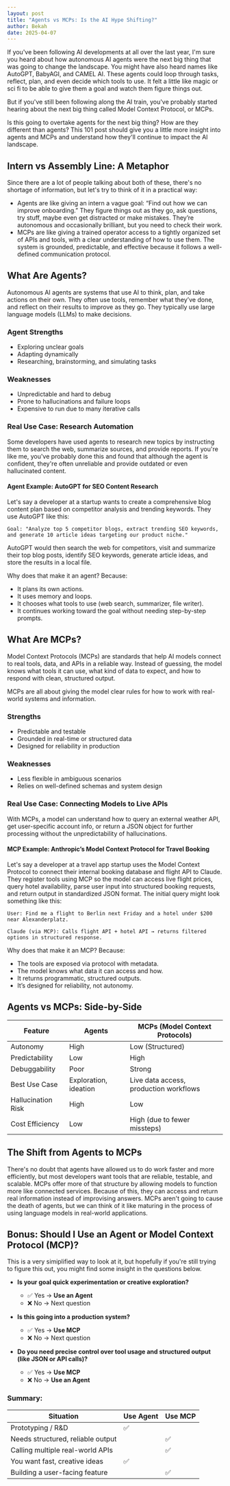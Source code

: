 ```yaml
---
layout: post
title: "Agents vs MCPs: Is the AI Hype Shifting?"
author: Bekah
date: 2025-04-07
---
```


If you've been following AI developments at all over the last year, I'm sure you heard about how autonomous AI agents were the next big thing that was going to change the landscape. You might have also heard names like AutoGPT, BabyAGI, and CAMEL AI. These agents could loop through tasks, reflect, plan, and even decide which tools to use. It felt a little like magic or sci fi to be able to give them a goal and watch them figure things out.

But if you've still been following along the AI train, you've probably started hearing about the next big thing called Model Context Protocol, or MCPs.

Is this going to overtake agents for the next big thing? How are they different than agents? This 101 post should give you a little more insight into agents and MCPs and understand how they'll continue to impact the AI landscape.

## Intern vs Assembly Line: A Metaphor

Since there are a lot of people talking about both of these, there's no shortage of information, but let's try to think of it in a practical way:
- Agents are like giving an intern a vague goal: “Find out how we can improve onboarding.” They figure things out as they go, ask questions, try stuff, maybe even get distracted or make mistakes. They’re autonomous and occasionally brilliant, but you need to check their work.
- MCPs are like giving a trained operator access to a tightly organized set of APIs and tools, with a clear understanding of how to use them. The system is grounded, predictable, and effective because it follows a well-defined communication protocol.

## What Are Agents?

Autonomous AI agents are systems that use AI to think, plan, and take actions on their own. They often use tools, remember what they’ve done, and reflect on their results to improve as they go. They typically use large language models (LLMs) to make decisions.

### Agent Strengths

- Exploring unclear goals
- Adapting dynamically
- Researching, brainstorming, and simulating tasks

### Weaknesses

- Unpredictable and hard to debug
- Prone to hallucinations and failure loops
- Expensive to run due to many iterative calls

### Real Use Case: Research Automation

Some developers have used agents to research new topics by instructing them to search the web, summarize sources, and provide reports. If you're like me, you've probably done this and found that although the agent is confident, they're often unreliable and provide outdated or even hallucinated content.

#### Agent Example: AutoGPT for SEO Content Research

Let's say a developer at a startup wants to create a comprehensive blog content plan based on competitor analysis and trending keywords. They use AutoGPT like this:

`Goal: "Analyze top 5 competitor blogs, extract trending SEO keywords, and generate 10 article ideas targeting our product niche."`

AutoGPT would then search the web for competitors, visit and summarize their top blog posts, identify SEO keywords, generate article ideas, and store the results in a local file.

Why does that make it an agent? Because: 
- It plans its own actions.
- It uses memory and loops.
- It chooses what tools to use (web search, summarizer, file writer).
- It continues working toward the goal without needing step-by-step prompts.

## What Are MCPs?

Model Context Protocols (MCPs) are standards that help AI models connect to real tools, data, and APIs in a reliable way. Instead of guessing, the model knows what tools it can use, what kind of data to expect, and how to respond with clean, structured output.

MCPs are all about giving the model clear rules for how to work with real-world systems and information.

### Strengths

- Predictable and testable
- Grounded in real-time or structured data
- Designed for reliability in production

### Weaknesses

- Less flexible in ambiguous scenarios
- Relies on well-defined schemas and system design

### Real Use Case: Connecting Models to Live APIs

With MCPs, a model can understand how to query an external weather API, get user-specific account info, or return a JSON object for further processing without the unpredictability of hallucinations. 

#### MCP Example: Anthropic’s Model Context Protocol for Travel Booking

Let's say a developer at a travel app startup uses the Model Context Protocol to connect their internal booking database and flight API to Claude. They register tools using MCP so the model can access live flight prices, query hotel availability, parse user input into structured booking requests, and return output in standardized JSON format. The initial query might look something like this:

`User: Find me a flight to Berlin next Friday and a hotel under $200 near Alexanderplatz.`  

`Claude (via MCP): Calls flight API + hotel API → returns filtered options in structured response.`

Why does that make it an MCP? Because: 
- The tools are exposed via protocol with metadata.
- The model knows what data it can access and how.
- It returns programmatic, structured outputs.
- It’s designed for reliability, not autonomy.


## Agents vs MCPs: Side-by-Side

| Feature              | Agents                             | MCPs (Model Context Protocols)         |
|----------------------|------------------------------------|----------------------------------------|
| Autonomy             | High                               | Low (Structured)                       |
| Predictability       | Low                                | High                                   |
| Debuggability        | Poor                               | Strong                                 |
| Best Use Case        | Exploration, ideation              | Live data access, production workflows |
| Hallucination Risk   | High                               | Low                                    |
| Cost Efficiency      | Low                                | High (due to fewer missteps)           |

## The Shift from Agents to MCPs

There's no doubt that agents have allowed us to do work faster and more efficiently, but most developers want tools that are reliable, testable, and scalable. MCPs offer more of that structure by allowing models to function more like connected services. Because of this, they can access and return real information instead of improvising answers. MCPs aren't going to cause the death of agents, but we can think of it like maturing in the process of using language models in real-world applications.

## Bonus: Should I Use an Agent or Model Context Protocol (MCP)?

This is a very simiplified way to look at it, but hopefully if you're still trying to figure this out, you might find some insight in the questions below.

- **Is your goal quick experimentation or creative exploration?**
  - ✅ Yes → **Use an Agent**
  - ❌ No → Next question

- **Is this going into a production system?**
  - ✅ Yes → **Use MCP**
  - ❌ No → Next question

- **Do you need precise control over tool usage and structured output (like JSON or API calls)?**
  - ✅ Yes → **Use MCP**
  - ❌ No → **Use an Agent**

### Summary:

| Situation                           | Use Agent | Use MCP |
|------------------------------------|-----------|---------|
| Prototyping / R&D                  | ✅        |         |
| Needs structured, reliable output |           | ✅      |
| Calling multiple real-world APIs   |           | ✅      |
| You want fast, creative ideas      | ✅        |         |
| Building a user-facing feature     |           | ✅      |